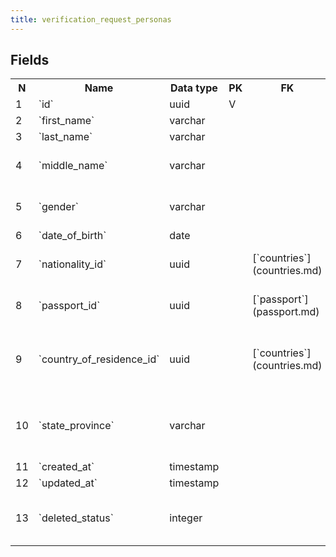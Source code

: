 ```yaml
---
title: verification_request_personas 
---
```


## Fields

<table style="width: 100%">
    <colgroup>
       <col span="1" style="width: 3%;"/>
       <col span="1" style="width: 12%;"/>
       <col span="1" style="width: 10%;"/>
       <col span="1" style="width: 3%;"/>
       <col span="1" style="width: 12%;"/>
       <col span="1" style="width: 60%;"/>
    </colgroup>
  <tr>
    <th>N</th>
    <th>Name</th>
    <th>Data type</th>
    <th>PK</th>
    <th>FK</th>
    <th>Description</th>
  </tr>
<tr><td>1</td><td>`id`</td><td>uuid</td><td>V</td><td></td><td></td></tr>
<tr><td>2</td><td>`first_name`</td><td>varchar</td><td></td><td></td><td></td></tr>
<tr><td>3</td><td>`last_name`</td><td>varchar</td><td></td><td></td><td></td></tr>
<tr><td>4</td><td>`middle_name`</td><td>varchar</td><td></td><td></td><td>Middle name or father's name</td></tr>
<tr><td>5</td><td>`gender`</td><td>varchar</td><td></td><td></td><td>One of: 'Female', 'Male'</td></tr>
<tr><td>6</td><td>`date_of_birth`</td><td>date</td><td></td><td></td><td></td></tr>
<tr><td>7</td><td>`nationality_id`</td><td>uuid</td><td></td><td>[`countries`](countries.md)</td><td>Country of nationality (citizenship).</td></tr>
<tr><td>8</td><td>`passport_id`</td><td>uuid</td><td></td><td>[`passport`](passport.md)</td><td>User's current passport.</td></tr>
<tr><td>9</td><td>`country_of_residence_id`</td><td>uuid</td><td></td><td>[`countries`](countries.md)</td><td>User's current country of residence (location).</td></tr>
<tr><td>10</td><td>`state_province`</td><td>varchar</td><td></td><td></td><td>State or province of current location (residence?)</td></tr>
<tr><td>11</td><td>`created_at`</td><td>timestamp</td><td></td><td></td><td></td></tr>
<tr><td>12</td><td>`updated_at`</td><td>timestamp</td><td></td><td></td><td></td></tr>
<tr><td>13</td><td>`deleted_status`</td><td>integer</td><td></td><td></td><td>0 - active record, 1 - deleted record.</td></tr>

</table>